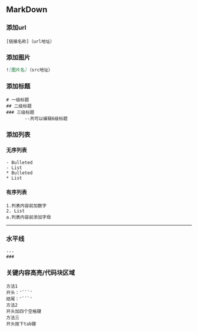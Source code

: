 ## MarkDown

### 添加url
```
[链接名称]（url地址）
```
### 添加图片
```markdown
![图片名]（src地址）
```

### 添加标题
```
# 一级标题
## 二级标题
### 三级标题
       --共可以编辑6级标题
```

### 添加列表
#### 无序列表
```
- Bulleted
- List
* Bulleted
* List
```
#### 有序列表
```
1.列表内容前加数字
2. List
a.列表内容前添加字母
```
--- 
### 水平线
```
--- 
###
```

### 关键内容高亮/代码块区域
```
方法1
开头：'```'
结尾：'```'
方法2
开头加四个空格键
方法三
开头按下tab键
```
